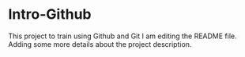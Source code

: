 # Intro-Github
This project to train using Github and Git
I am editing the README file. Adding some more details about the project description.
